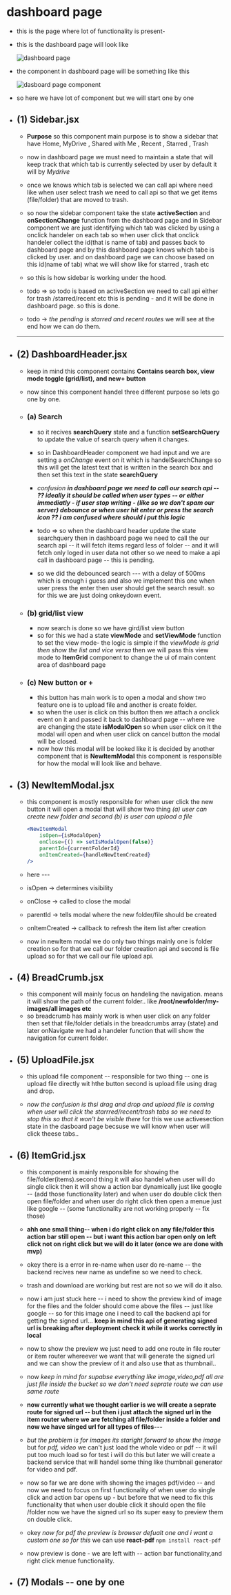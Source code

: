 # dashboard page

* this is the page where lot of functionality is present-

* this is the dashboard page will look like

    ![dashboard page](../src/assets/dashboard%20page.png)

* the component in dashboard page will be something like this

    ![dasboard page component](../src/assets/dashboard%20component.png)

* so here we have lot of component but we will start one by one

* ## (1) Sidebar.jsx

  * **Purpose** so this component main purpose is to show a sidebar that have Home, MyDrive , Shared with Me , Recent , Starred , Trash
  * now in dashboard page we must need to maintain a state that will keep track that which tab is currently selected by user by default it will by *Mydrive*
  * once we knows which tab is selected we can call api where need like when user select trash we need to call api so that we get items (file/folder) that are moved to trash.
  * so now the sidebar component take the state **activeSection** and **onSectionChange** function from the dashboard page and in Sidebar component we are just identifying which tab was clicked by using a onclick handeler on each tab so when user click that onclick handeler collect the id(that is name of tab) and passes back to dashboard page and by this dashboard page knows which tabe is clicked by user. and on dashboard page we can choose based on this id(name of tab) what we will show like for starred , trash etc
  * so this is how sidebar is working under the hood.

  * todo => so todo is based on activeSection we need to call api either for trash /starred/recent etc this is pending - and it will be done in dashboard page. so this is done.
  * todo -> *the pending is starred and recent routes* we will see at the end how we can do them.

  ---

* ## (2) DashboardHeader.jsx

  * keep in mind this component contains **Contains search box, view mode toggle (grid/list), and new+ button**
  * now since this component handel three different purpose so lets go one by one.

  * ### (a) **Search**

    * so it recives **searchQuery** state and a function **setSearchQuery** to update the value of search query when it changes.
    * so in DashboardHeader component we had input and we are setting a *onChange* event on it which is handelSearchChange so this will get the latest text that is written in the search box and then set this text in the state **searchQuery**
    * *confusion* ***in dashboard page we need to call our search api -- ?? ideally it should be called when user types -- or either immediatly - if user stop writing - (like so we don't spam our server) **debounce** or when user hit enter or press the search icon ?? i am confused where should i put this logic***

    * todo => so when the dashboard header update the state searchquery then in dashboard page we need to call the our search api -- it will fetch items regard less of folder -- and it will fetch only loged in user data not other so we need to make a api call in dashboard page -- this is pending.

    * so we did the debounced search --- with a delay of 500ms which is enough i guess and also we implement this one when user press the enter then user should get the search result. so for this we are just doing onkeydown event.

  * ### (b) grid/list view

    * now search is done so we have gird/list view button
    * so for this we had a state **viewMode** and **setViewMode** function to set the view mode- the logic is simple if the *viewMode is grid then show the list and vice versa* then we will pass this view mode to **ItemGrid** component to change the ui of main content area of dashboard page

  * ### (c) New button or +

    * this button has main work is to open a modal and show two feature one is to upload file and another is create folder.
    * so when the user is click on this button then we attach a onclick event on it and passed it back to dashboard page -- where we are changing the state **isModalOpen** so when user click on it the modal will open and when user click on cancel button the modal will be closed.
    * now how this modal will be looked like it is decided by another component that is **NewItemModal** this component is responsible for how the modal will look like and behave.

* ## (3) NewItemModal.jsx

  * this component is mostly responsible for when user click the new button it will open a modal that will show two thing *(a) user can create new folder and second (b) is user can upload a file*

    ```jsx
    <NewItemModal
        isOpen={isModalOpen}
        onClose={() => setIsModalOpen(false)}
        parentId={currentFolderId}
        onItemCreated={handleNewItemCreated}
    />
    ```

  * here ---
  * isOpen -> determines visibility
  * onClose -> called to close the modal
  * parentId -> tells modal where the new folder/file should be created
  * onItemCreated -> callback to refresh the item list after creation

  * now in newItem modal we do only two things mainly one is folder creation so for that we call our folder creation api and second is file upload so for that we call our file upload api.

* ## (4) BreadCrumb.jsx

  * this component will mainly focus on handeling the navigation. means it will show the path of the current folder.. like **/root/newfolder/my-images/all images etc**
  * so breadcrumb has mainly work is when user click on any folder then set that file/folder detials in the breadcrumbs array (state) and later onNavigate we had a handeler function that will show the navigation for current folder.

* ## (5) UploadFile.jsx

  * this upload file component -- responsible for two thing -- one is upload file directly wit hthe button second is upload file using drag and drop.

  * *now the confusion is thsi drag and drop and upload file is coming when user will click the starrred/recent/trash tabs so we need to stop this so that it won't be visible there* for this we use activesection state in the dasboard page becsuse we will know when user will click theese tabs..

* ## (6) ItemGrid.jsx

  * this component is mainly responsible for showing the file/folder(items).second thing it will also handel when user will do single click then it will show a action bar dynamically just like google -- (add those functionality later) and when user do double click then open file/folder and when user do right click then open a menue just like google -- (some functionality are not working properly -- fix those)
  * **ahh one small thing-- when i do right click on any file/folder this action bar still open -- but i want this action bar open only on left click not on right click but we will do it later (once we are done with mvp)**
  * okey there is a error in re-name when user do re-name -- the backend recives new name as undefine so we need to check.
  * trash and download are working but rest are not so we will do it also.

  * now i am just stuck here -- i need to show the preview kind of image for the files and the folder should come above the files -- just like google -- so for this image one i need to call the backend api for getting the signed url... **keep in mind this api of generating signed url is breaking after deployment check it while it works correctly in local**
  * now to show the preview we just need to add one route in file router or item router whereever we want that will generate the signed url and we can show the preview of it and also use that as thumbnail..
  * now *keep in mind for supabse everything like image,video,pdf all are just file inside the bucket so we don't need seprate route we can use same route*
  * **now currently what we thought earlier is we will create a seprate route for signed url -- but then i just attach the signed url in the item router where we are fetching all file/folder inside a folder and now we have singed url for all types of files---**
  * *but the problem is for images its staright forward to show the image* but for *pdf, video* we can't just load the whole video or pdf -- it will put too much load so for test i will do this but later we will create a backend service that will handel some thing like thumbnail generator for video and pdf.

  * now so far we are done with showing the images pdf/video -- and now we need to focus on first functionality of when user do single click and action bar opens up - but before that we need to fix this functionality that when user double click it should open the file /folder now we have the signed url so its super easy to preview them on double click.
  * okey *now for pdf the preview is browser defualt one and i want a custom one so for this* we can use **react-pdf** `npm install react-pdf`
  * now preview is done - we are left with -- action bar functionality,and right click menue functionality.

* ## (7) Modals -- one by one
